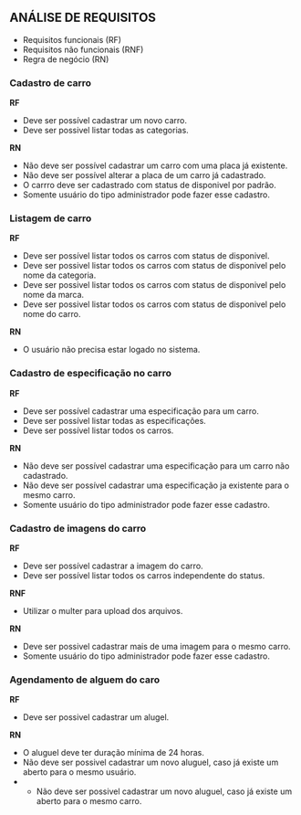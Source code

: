 ## ANÁLISE DE REQUISITOS
- Requisitos funcionais (RF)
- Requisitos não funcionais (RNF)
- Regra de negócio (RN)

### Cadastro de carro
**RF**
- Deve ser possível cadastrar um novo carro.
- Deve ser possivel listar todas as categorias.

**RN**
- Não deve ser possível cadastrar um carro com uma placa já existente.
- Não deve ser possível alterar a placa de um carro já cadastrado.
- O carrro deve ser cadastrado com status de disponivel por padrão.
- Somente usuário do tipo administrador pode fazer esse cadastro.

### Listagem de carro
**RF**
- Deve ser possível listar todos os carros com status de disponivel.
- Deve ser possivel listar todos os carros com status de disponivel pelo nome da categoria.
- Deve ser possivel listar todos os carros com status de disponivel pelo nome da marca.
- Deve ser possivel listar todos os carros com status de disponivel pelo nome do carro.

**RN**
- O usuário não precisa estar logado no sistema.

### Cadastro de especificação no carro
**RF**
- Deve ser possível cadastrar uma especificação para um carro.
- Deve ser possível listar todas as especificações.
- Deve ser possível listar todos os carros.

**RN**
- Não deve ser possível cadastrar uma especificação para um carro não cadastrado.
- Não deve ser possível cadastrar uma especificação ja existente para o mesmo carro.
- Somente usuário do tipo administrador pode fazer esse cadastro.

### Cadastro de imagens do carro
**RF**
- Deve ser possível cadastrar a imagem do carro.
- Deve ser possível listar todos os carros independente do status.

**RNF**
- Utilizar o multer para upload dos arquivos.

**RN**
- Deve ser possivel cadastrar mais de uma imagem para o mesmo carro.
- Somente usuário do tipo administrador pode fazer esse cadastro.

### Agendamento de alguem do caro
**RF**
- Deve ser possivel cadastrar um alugel.


**RN**
- O aluguel deve ter duração mínima de 24 horas.
- Não deve ser possivel cadastrar um novo aluguel, caso já existe um aberto para o mesmo usuário.
- - Não deve ser possivel cadastrar um novo aluguel, caso já existe um aberto para o mesmo carro.